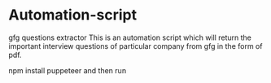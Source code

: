 # Automation-script
gfg questions extractor
This is an automation script which will return  the important interview questions of particular company from gfg in the form of pdf.


npm install puppeteer
and then run
